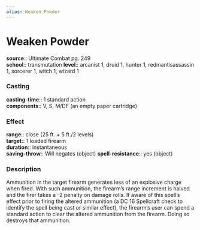 ```yaml
---
alias: Weaken Powder
---
```


# Weaken Powder 

**source**:: Ultimate Combat pg. 249  
**school**:: transmutation
**level**:: arcanist 1, druid 1, hunter 1, redmantisassassin 1, sorcerer 1, witch 1, wizard 1

### Casting 

**casting-time**:: 1 standard action  
**components**:: V, S, M/DF (an empty paper cartridge)

### Effect 

**range**:: close (25 ft. + 5 ft./2 levels)  
**target**:: 1 loaded firearm  
**duration**:: instantaneous  
**saving-throw**:: Will negates (object)
**spell-resistance**:: yes (object)

### Description 

Ammunition in the target firearm generates less of an explosive charge when fired. With such ammunition, the firearm’s range increment is halved and the firer takes a -2 penalty on damage rolls. If aware of this spell’s effect prior to firing the altered ammunition (a DC 16 Spellcraft check to identify the spell being cast or similar effect), the firearm’s user can spend a standard action to clear the altered ammunition from the firearm. Doing so destroys that ammunition.
